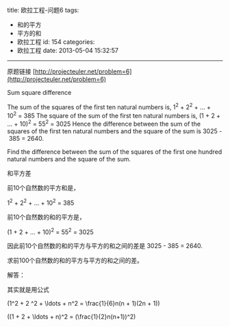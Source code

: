 title: 欧拉工程-问题6
tags:
  - 和的平方
  - 平方的和
  - 欧拉工程
id: 154
categories:
  - 欧拉工程
date: 2013-05-04 15:32:57
---



原题链接 [http://projecteuler.net/problem=6](http://projecteuler.net/problem=6)

Sum square difference




The sum of the squares of the first ten natural numbers is,
1<sup>2</sup> + 2<sup>2</sup> + ... + 10<sup>2</sup> = 385
The square of the sum of the first ten natural numbers is,
(1 + 2 + ... + 10)<sup>2</sup> = 55<sup>2</sup> = 3025
Hence the difference between the sum of the squares of the first ten natural numbers and the square of the sum is 3025 - 385 = 2640.

Find the difference between the sum of the squares of the first one hundred natural numbers and the square of the sum.

和平方差

前10个自然数的平方和是，

1<sup>2</sup> + 2<sup>2</sup> + ... + 10<sup>2</sup> = 385

前10个自然数的和的平方是，

(1 + 2 + ... + 10)<sup>2</sup> = 55<sup>2</sup> = 3025

因此前10个自然数的和的平方与平方的和之间的差是 3025 - 385 = 2640.

求前100个自然数的和的平方与平方的和之间的差。

解答：

其实就是用公式

\(1^2 + 2 ^2 + \ldots + n^2 = \frac{1}{6}n(n + 1)(2n + 1)\)<sup>
</sup>

\((1 + 2 + \ldots + n)^2 = (\frac{1}{2}n(n+1))^2\)

